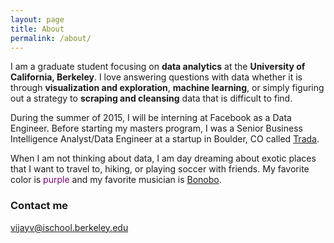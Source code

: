 ```yaml
---
layout: page
title: About
permalink: /about/
---
```


I am a graduate student focusing on **data analytics** at the **University of California, Berkeley**. I love answering questions with data whether it is through **visualization and exploration**, **machine learning**, or simply figuring out a strategy to **scraping and cleansing** data that is difficult to find.

During the summer of 2015, I will be interning at Facebook as a Data Engineer. Before starting my masters program, I was a Senior Business Intelligence Analyst/Data Engineer at a startup in Boulder, CO called [Trada](http://www.trada.com).

When I am not thinking about data, I am day dreaming about exotic places that I want to travel to, hiking, or playing soccer with friends. My favorite color is <span style="color:purple">purple</span> and my favorite musician is [Bonobo](https://www.youtube.com/watch?feature=player_detailpage&v=kdj7RlPPQfg).

### Contact me

[vijayv@ischool.berkeley.edu](mailto:vijayv@ischool.berkeley.edu)
